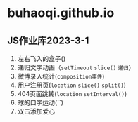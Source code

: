 # buhaoqi.github.io

## JS作业库2023-3-1

1. 左右飞入的盒子()
2. 递归文字动画（`setTimeout` `slice()` `递归`）
3. 微博录入统计(`composition事件`)
4. 用户注册页(`location` `slice()` `split()`) 
5. 404页面跳转(`location` `setInterval()`)
6. 球的口字运动(``)
7. 双击添加爱心


